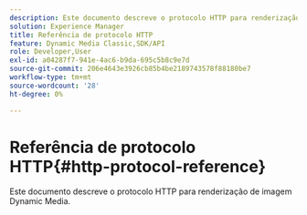 ```yaml
---
description: Este documento descreve o protocolo HTTP para renderização de imagem Dynamic Media.
solution: Experience Manager
title: Referência de protocolo HTTP
feature: Dynamic Media Classic,SDK/API
role: Developer,User
exl-id: a04287f7-941e-4ac6-b9da-695c5b8c9e7d
source-git-commit: 206e4643e3926cb85b4be2189743578f88180be7
workflow-type: tm+mt
source-wordcount: '28'
ht-degree: 0%

---
```


# Referência de protocolo HTTP{#http-protocol-reference}

Este documento descreve o protocolo HTTP para renderização de imagem Dynamic Media.
